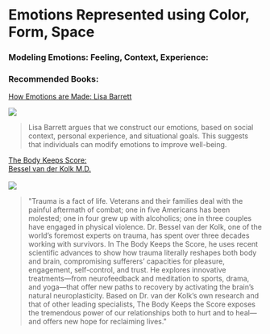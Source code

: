 # Emotions Represented using Color, Form, Space

### Modeling Emotions:  Feeling, Context, Experience:







### Recommended Books:

[How Emotions are Made:  Lisa Barrett](https://www.amazon.com/How-Emotions-Are-Made-Secret-ebook/dp/B00QPHURT6)

![](https://images-na.ssl-images-amazon.com/images/I/41b4x8kJXrL.SR160,240_BG243,243,243.jpg)

> Lisa Barrett argues that we construct our emotions, based on social context, personal experience, and situational goals. This suggests that individuals can modify emotions to improve well-being.

[The Body Keeps Score:   
Bessel van der Kolk M.D.   
](https://www.amazon.com/Body-Keeps-Score-Healing-Trauma/dp/0143127748)  
![](https://images-na.ssl-images-amazon.com/images/I/71oE1a7BYYL._AC_UL115_.jpg)

> "Trauma is a fact of life. Veterans and their families deal with the painful aftermath of combat; one in five Americans has been molested; one in four grew up with alcoholics; one in three couples have engaged in physical violence. Dr. Bessel van der Kolk, one of the world’s foremost experts on trauma, has spent over three decades working with survivors. In The Body Keeps the Score, he uses recent scientific advances to show how trauma literally reshapes both body and brain, compromising sufferers’ capacities for pleasure, engagement, self-control, and trust. He explores innovative treatments—from neurofeedback and meditation to sports, drama, and yoga—that offer new paths to recovery by activating the brain’s natural neuroplasticity. Based on Dr. van der Kolk’s own research and that of other leading specialists, The Body Keeps the Score exposes the tremendous power of our relationships both to hurt and to heal—and offers new hope for reclaiming lives."



